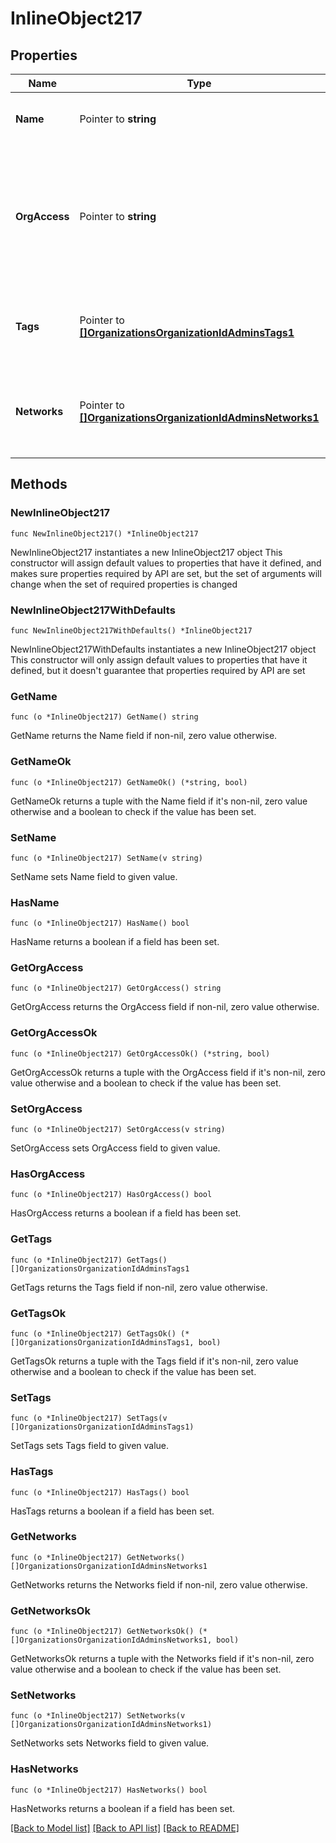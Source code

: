 # InlineObject217

## Properties

Name | Type | Description | Notes
------------ | ------------- | ------------- | -------------
**Name** | Pointer to **string** | The name of the dashboard administrator | [optional] 
**OrgAccess** | Pointer to **string** | The privilege of the dashboard administrator on the organization. Can be one of &#39;full&#39;, &#39;read-only&#39;, &#39;enterprise&#39; or &#39;none&#39; | [optional] 
**Tags** | Pointer to [**[]OrganizationsOrganizationIdAdminsTags1**](OrganizationsOrganizationIdAdminsTags1.md) | The list of tags that the dashboard administrator has privileges on | [optional] 
**Networks** | Pointer to [**[]OrganizationsOrganizationIdAdminsNetworks1**](OrganizationsOrganizationIdAdminsNetworks1.md) | The list of networks that the dashboard administrator has privileges on | [optional] 

## Methods

### NewInlineObject217

`func NewInlineObject217() *InlineObject217`

NewInlineObject217 instantiates a new InlineObject217 object
This constructor will assign default values to properties that have it defined,
and makes sure properties required by API are set, but the set of arguments
will change when the set of required properties is changed

### NewInlineObject217WithDefaults

`func NewInlineObject217WithDefaults() *InlineObject217`

NewInlineObject217WithDefaults instantiates a new InlineObject217 object
This constructor will only assign default values to properties that have it defined,
but it doesn't guarantee that properties required by API are set

### GetName

`func (o *InlineObject217) GetName() string`

GetName returns the Name field if non-nil, zero value otherwise.

### GetNameOk

`func (o *InlineObject217) GetNameOk() (*string, bool)`

GetNameOk returns a tuple with the Name field if it's non-nil, zero value otherwise
and a boolean to check if the value has been set.

### SetName

`func (o *InlineObject217) SetName(v string)`

SetName sets Name field to given value.

### HasName

`func (o *InlineObject217) HasName() bool`

HasName returns a boolean if a field has been set.

### GetOrgAccess

`func (o *InlineObject217) GetOrgAccess() string`

GetOrgAccess returns the OrgAccess field if non-nil, zero value otherwise.

### GetOrgAccessOk

`func (o *InlineObject217) GetOrgAccessOk() (*string, bool)`

GetOrgAccessOk returns a tuple with the OrgAccess field if it's non-nil, zero value otherwise
and a boolean to check if the value has been set.

### SetOrgAccess

`func (o *InlineObject217) SetOrgAccess(v string)`

SetOrgAccess sets OrgAccess field to given value.

### HasOrgAccess

`func (o *InlineObject217) HasOrgAccess() bool`

HasOrgAccess returns a boolean if a field has been set.

### GetTags

`func (o *InlineObject217) GetTags() []OrganizationsOrganizationIdAdminsTags1`

GetTags returns the Tags field if non-nil, zero value otherwise.

### GetTagsOk

`func (o *InlineObject217) GetTagsOk() (*[]OrganizationsOrganizationIdAdminsTags1, bool)`

GetTagsOk returns a tuple with the Tags field if it's non-nil, zero value otherwise
and a boolean to check if the value has been set.

### SetTags

`func (o *InlineObject217) SetTags(v []OrganizationsOrganizationIdAdminsTags1)`

SetTags sets Tags field to given value.

### HasTags

`func (o *InlineObject217) HasTags() bool`

HasTags returns a boolean if a field has been set.

### GetNetworks

`func (o *InlineObject217) GetNetworks() []OrganizationsOrganizationIdAdminsNetworks1`

GetNetworks returns the Networks field if non-nil, zero value otherwise.

### GetNetworksOk

`func (o *InlineObject217) GetNetworksOk() (*[]OrganizationsOrganizationIdAdminsNetworks1, bool)`

GetNetworksOk returns a tuple with the Networks field if it's non-nil, zero value otherwise
and a boolean to check if the value has been set.

### SetNetworks

`func (o *InlineObject217) SetNetworks(v []OrganizationsOrganizationIdAdminsNetworks1)`

SetNetworks sets Networks field to given value.

### HasNetworks

`func (o *InlineObject217) HasNetworks() bool`

HasNetworks returns a boolean if a field has been set.


[[Back to Model list]](../README.md#documentation-for-models) [[Back to API list]](../README.md#documentation-for-api-endpoints) [[Back to README]](../README.md)


